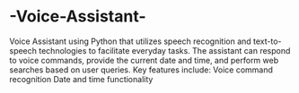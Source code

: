 # -Voice-Assistant-
 Voice Assistant using Python that utilizes speech recognition and text-to-speech technologies to facilitate everyday tasks. The assistant can respond to voice commands, provide the current date and time, and perform web searches based on user queries. Key features include:  Voice command recognition Date and time functionality 
